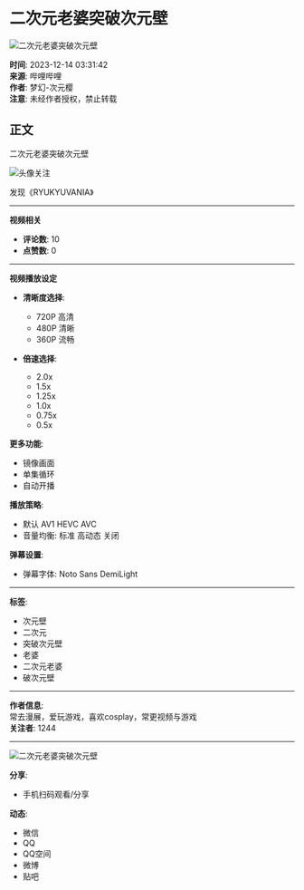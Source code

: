# 二次元老婆突破次元壁

![二次元老婆突破次元壁](//i2.hdslb.com/bfs/archive/4aaa7e5792e4942f8f35e11fd41d3f5916bcdfd1.jpg@100w_100h_1c.webp)

**时间**: 2023-12-14 03:31:42  
**来源**: 哔哩哔哩  
**作者**: 梦幻-次元樱  
**注意**: 未经作者授权，禁止转载  

## 正文
二次元老婆突破次元壁

![头像](//i0.hdslb.com/bfs/face/60090db09ca006062060dad3ff3f42104a5bbc42.jpg@96w.webp)关注

发现《RYUKYUVANIA》

---

**视频相关**

- **评论数**: 10
- **点赞数**: 0

---

**视频播放设定**

- **清晰度选择**: 
  - 720P 高清
  - 480P 清晰
  - 360P 流畅
  
- **倍速选择**:
  - 2.0x
  - 1.5x
  - 1.25x
  - 1.0x
  - 0.75x
  - 0.5x

**更多功能**:  
- 镜像画面  
- 单集循环  
- 自动开播  

**播放策略**:  
- 默认 AV1 HEVC AVC  
- 音量均衡: 标准 高动态 关闭  

**弹幕设置**:  
- 弹幕字体: Noto Sans DemiLight  

---

**标签**: 
- 次元壁
- 二次元
- 突破次元壁
- 老婆
- 二次元老婆
- 破次元壁

---

**作者信息**:  
常去漫展，爱玩游戏，喜欢cosplay，常更视频与游戏  
**关注者**: 1244  

---

![二次元老婆突破次元壁](//i2.hdslb.com/bfs/archive/4aaa7e5792e4942f8f35e11fd41d3f5916bcdfd1.jpg@518w_290h_1c_!web-video-share-cover.webp)

**分享**:  
- 手机扫码观看/分享  

**动态**:  
- 微信  
- QQ  
- QQ空间  
- 微博  
- 贴吧